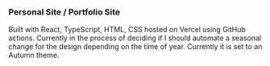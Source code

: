 ### Personal Site / Portfolio Site

Built with React, TypeScript, HTML, CSS hosted on Vercel using GitHub actions. Currently in the process of deciding if I should automate a seasonal change for the design depending on the time of year. Currently it is set to an Autumn theme.
